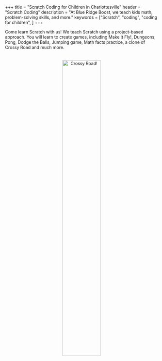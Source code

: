 +++
title = "Scratch Coding for Children in Charlottesville"
header = "Scratch Coding"
description = "At Blue Ridge Boost, we teach kids math, problem-solving skills, and more." 
keywords = ["Scratch", "coding",  "coding for children", ]
+++

<div class="container">

<div class="row">

<div class="col-sm-6">

Come learn Scratch with us! We teach Scratch using a project-based approach. You will learn to create games, including Make it Fly!, Dungeons, Pong, Dodge the Balls, Jumping game, Math facts practice, a clone of Crossy Road and much more.

</div>


<div class="col-sm-6 left">
<center>
<a href="https://scratch.mit.edu/projects/839752749/"><img  alt="Crossy Road!" src="/images/crossy-road.png" width="50%" style="padding:20px;"></a>
</center>
</div>

</div>

</div>
